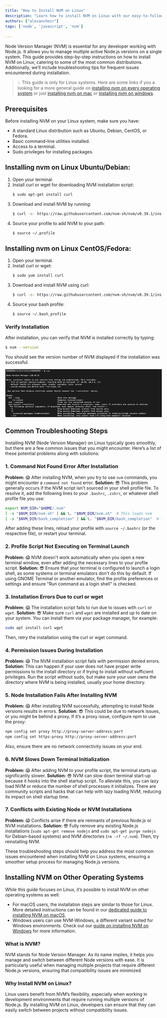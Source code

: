 ```yaml
---
title: "How to Install NVM on Linux"
description: "Learn how to install NVM on Linux with our easy-to-follow guide. Covering popular distributions like Ubuntu and Fedora, this article includes troubleshooting tips and links to installation guides for macOS and Windows. Perfect for developers looking to manage multiple Node.js versions."
authors: ["alesanchezr"]
tags: ['node', 'javascript', 'nvm']

---
```


Node Version Manager (NVM) is essential for any developer working with Node.js. It allows you to manage multiple active Node.js versions on a single system. This guide provides step-by-step instructions on how to install NVM on Linux, catering to some of the most common distributions. Additionally, we’ll include troubleshooting tips for frequent issues encountered during installation.

> 💡 This guide is only for Linux systems. Here are some links if you a looking for a more general guide on [installing nvm on every operating system](https://4geeks.com/how-to/install-nvm-on-every-operating-system) or just [installing nvm on mac](https://4geeks.com/how-to/install-node-nvm-mac-osx) or [installing nvm on windows](https://4geeks.com/how-to/nvm-install-windows).

## Prerequisites

Before installing NVM on your Linux system, make sure you have:

- A standard Linux distribution such as Ubuntu, Debian, CentOS, or Fedora.
- Basic command-line utilities installed.
- Access to a terminal.
- Sudo privileges for installing packages.

## Installing nvm on Linux Ubuntu/Debian:

1. Open your terminal.
2. Install curl or wget for downloading NVM installation script:
   ```bash
   $ sudo apt-get install curl
   ```
3. Download and install NVM by running:
   ```bash
   $ curl -o- https://raw.githubusercontent.com/nvm-sh/nvm/v0.39.1/install.sh | bash
   ```
4. Source your profile to add NVM to your path:
   ```bash
   $ source ~/.profile
   ```

## Installing nvm on Linux CentOS/Fedora:

1. Open your terminal.
2. Install curl or wget:
   ```bash
   $ sudo yum install curl
   ```
3. Download and install NVM using curl:
   ```bash
   $ curl -o- https://raw.githubusercontent.com/nvm-sh/nvm/v0.39.1/install.sh | bash
   ```
4. Source your bash profile:
   ```bash
   $ source ~/.bash_profile
   ```

### Verify Installation

After installation, you can verify that NVM is installed correctly by typing:

```bash
$ nvm --version
```

You should see the version number of NVM displayed if the installation was successful.

![install nvm linux](https://github.com/breatheco-de/content/blob/master/src/assets/images/nvm-installation-success.png?raw=true)

## Common Troubleshooting Steps

Installing NVM (Node Version Manager) on Linux typically goes smoothly, but there are a few common issues that you might encounter. Here’s a list of these potential problems along with solutions:

### 1. **Command Not Found Error After Installation**

**Problem:** 😱 After installing NVM, when you try to use `nvm` commands, you might encounter a `command not found` error.
**Solution:** 😎 This problem generally occurs if the NVM script isn't sourced in your shell profile file. To resolve it, add the following lines to your `.bashrc`, `.zshrc`, or whatever shell profile file you use:
   ```bash
   export NVM_DIR="$HOME/.nvm"
   [ -s "$NVM_DIR/nvm.sh" ] && \. "$NVM_DIR/nvm.sh"  # This loads nvm
   [ -s "$NVM_DIR/bash_completion" ] && \. "$NVM_DIR/bash_completion"  # This loads nvm bash_completion
   ```
   After adding these lines, reload your profile with `source ~/.bashrc` (or the respective file), or restart your terminal.

### 2. **Profile Script Not Executing on Terminal Launch**

**Problem:** 😱 NVM doesn't work automatically when you open a new terminal window, even after adding the necessary lines to your profile script.
**Solution:** 😎 Ensure that your terminal is configured to launch a login shell, as some systems or terminal emulators don't do this by default. If using GNOME Terminal or another emulator, find the profile preferences or settings and ensure "Run command as a login shell" is checked.

### 3. **Installation Errors Due to curl or wget**

**Problem:** 😱 The installation script fails to run due to issues with `curl` or `wget`.
**Solution:** 😎 Make sure `curl` and `wget` are installed and up to date on your system. You can install them via your package manager, for example:
   ```bash
   sudo apt install curl wget
   ```
   Then, retry the installation using the curl or wget command.

### 4. **Permission Issues During Installation**

**Problem:** 😱 The NVM installation script fails with permission denied errors.
**Solution:** This can happen if your user does not have proper write permissions to the install directory or if trying to install without sufficient privileges. Run the script without sudo, but make sure your user owns the directory where NVM is being installed, usually your home directory.

### 5. **Node Installation Fails After Installing NVM**

**Problem:** 😱 After installing NVM successfully, attempting to install Node versions results in errors.
**Solution:** 😎 This could be due to network issues, or you might be behind a proxy. If it’s a proxy issue, configure npm to use the proxy:
   ```bash
   npm config set proxy http://proxy-server-address:port
   npm config set https-proxy http://proxy-server-address:port
   ```
   Also, ensure there are no network connectivity issues on your end.

### 6. **NVM Slows Down Terminal Initialization**

**Problem:** 😱 After adding NVM to your profile script, the terminal starts up significantly slower.
**Solution:** 😎 NVM can slow down terminal start-up because it hooks into the shell startup script. To alleviate this, you can lazy load NVM or reduce the number of shell processes it initializes. There are community scripts and hacks that can help with lazy loading NVM, reducing its impact on shell startup time.

### 7. **Conflicts with Existing Node or NVM Installations**

**Problem:** 😱 Conflicts arise if there are remnants of previous Node.js or NVM installations.
**Solution:** 😎 Fully remove any existing Node.js installations (`sudo apt-get remove nodejs` and `sudo apt-get purge nodejs` for Debian-based systems) and NVM directories (`rm -rf ~/.nvm`). Then, try reinstalling NVM.

These troubleshooting steps should help you address the most common issues encountered when installing NVM on Linux systems, ensuring a smoother setup process for managing Node.js versions.

## Installing NVM on Other Operating Systems

While this guide focuses on Linux, it’s possible to install NVM on other operating systems as well:
- For macOS users, the installation steps are similar to those for Linux. More detailed instructions can be found in our [dedicated guide to installing NVM on macOS](/how-to/install-node-nvm-mac-osx).
- Windows users can use NVM-Windows, a different variant suited for Windows environments. Check out our [guide on installing NVM on Windows](/how-to/nvm-install-windows) for more information.

### What is NVM?

NVM stands for Node Version Manager. As its name implies, it helps you manage and switch between different Node versions with ease. It is particularly useful when managing multiple projects that require different Node.js versions, ensuring that compatibility issues are minimized.

### Why Install NVM on Linux?

Linux users benefit from NVM’s flexibility, especially when working in development environments that require running multiple versions of Node.js. By installing NVM on Linux, developers can ensure that they can easily switch between projects without compatibility issues.
